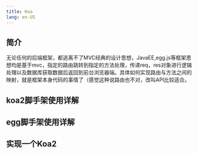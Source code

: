 ```yaml
---
title: Koa
lang: en-US
---
```

## 简介
无论任何的后端框架，都逃离不了MVC经典的设计思想，JavaEE,egg.js等框架思想均是基于mvc，指定的路由跳转到指定的方法处理，传递req，res对象进行逻辑处理以及数据库获取数据后返回到前台浏览器端。具体如何实现路由与方法之间的映射，就是框架本身代码的事情了（感觉这种说路由也不对，改叫API比较适合。
## koa2脚手架使用详解

## egg脚手架使用详解

## 实现一个Koa2

